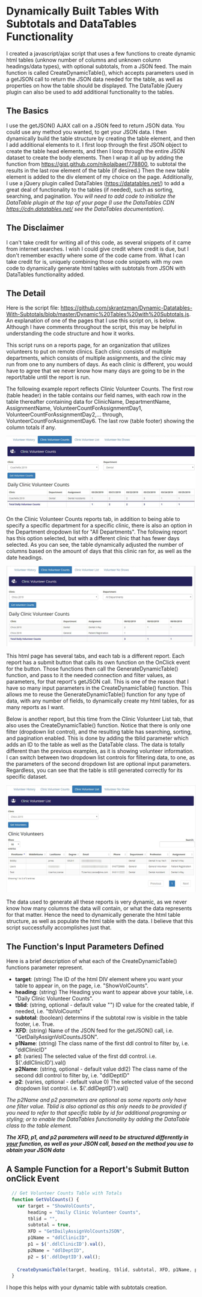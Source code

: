 # Dynamically Built Tables With Subtotals and DataTables Functionality
I created a javascript/ajax script that uses a few functions to create dynamic html tables (unknow number of columns and unknown column headings/data types), with optional subtotals, from a JSON feed. The main function is called CreateDynamicTable(), which accepts parameters used in a getJSON call to return the JSON data needed for the table, as well as properties on how the table should be displayed. The DataTable jQuery plugin can also be used to add additional functionality to the tables.

## The Basics
I use the getJSON() AJAX call on a JSON feed to return JSON data. You could use any method you wanted, to get your JSON data. I then dynamically build the table structure by creating the table element, and then I add additional elements to it. I first loop through the first JSON object to create the table head elements, and then I loop through the entire JSON dataset to create the body elements. Then I wrap it all up by adding the function from https://gist.github.com/nikolajbaer/778800, to subtotal the results in the last row element of the table (if desired.) Then the new table element is added to the div element of my choice on the page. Additionally, I use a jQuery plugin called DataTables (https://datatables.net/) to add a great deal of functionality to the tables (if needed), such as sorting, searching, and pagination. *You will need to add code to initialize the DataTable plugin at the top of your page (I use the DataTables CDN https://cdn.datatables.net/ see the DataTables documentation).* 

## The Disclaimer
I can't take credit for writing all of this code, as several snippets of it came from internet searches.  I wish I could give credit where credit is due, but I don't remember exactly where some of the code came from.  What I can take credit for is, uniquely combining those code snippets with my own code to dynamically generate html tables with subtotals from JSON with DataTables functionality added.

##  The Detail
Here is the script file: https://github.com/skrantzman/Dynamic-Datatables-With-Subtotals/blob/master/Dynamic%20Tables%20with%20Subtotals.js.  An explanation of one of the pages that I use this script on, is below. Although I have comments throughout the script, this may be helpful in understanding the code structure and how it works.

This script runs on a reports page, for an organization that utilizes volunteers to put on remote clinics. Each clinic consists of multiple departments, which consists of multiple assignments, and the clinic may run from one to any numbers of days. As each clinic is different, you would have to agree that we never know how many days are going to be in the report/table until the report is run. 

The following example report reflects Clinic Volunteer Counts. The first row (table header) in the table contains our field names, with each row in the table thereafter containing data for ClinicName, DepartmentName, AssignmentName, VolunteerCountForAssignmentDay1, VolunteerCountForAssignmentDay2,... through, VolunteerCountForAssignmentDay6. The last row (table footer) showing the column totals if any.

<img src="./DynamicTable1.JPG">

On the Clinic Volunteer Counts reports tab, in addition to being able to specify a specific department for a specific clinic, there is also an option in the Department dropdown list for "All Departments". The following report has this option selected, but with a different clinic that has fewer days selected. As you can see, the table dynamically adjusted the number of columns based on the amount of days that this clinic ran for, as well as the date headings.

<img src="./DynamicTable2.JPG">

This html page has several tabs, and each tab is a different report.  Each report has a submit button that calls its own function on the OnClick event for the button. Those functions then call the GenerateDynamicTable() function, and pass to it the needed connection and filter values, as parameters, for that report's getJSON call. This is one of the reason that I have so many input parameters in the CreateDynamicTable() function.  This allows me to reuse the GenerateDynamicTable() function for any type of data, with any number of fields, to dynamically create my html tables, for as many reports as I want. 

Below is another report, but this time from the Clinic Volunteer List tab, that also uses the CreateDynamicTable() function. Notice that there is only one filter (dropdown list control), and the resulting table has searching, sorting, and pagination enabled. This is done by adding the tblid parameter which adds an ID to the table as well as the DataTable class. The data is totally different than the previous examples, as it is showing volunteer information. I can switch between two dropdown list controls for filtering data, to one, as the parameters of the second dropdown list are optional input parameters. Regardless, you can see that the table is still generated correctly for its specific dataset. 

<img src="./DynamicTable3.JPG">

The data used to generate all these reports is very dynamic, as we never know how many columns the data will contain, or what the data represents for that matter. Hence the need to dynamically generate the html table structure, as well as populate the html table with the data. I believe that this script successfully accomplishes just that.

##  The Function's Input Parameters Defined
Here is a brief description of what each of the CreateDynamicTable() functions parameter represent.
 * **target**: (string) The ID of the html DIV element where you want your table to appear in, on the page, i.e. "ShowVolCounts".
 * **heading**: (string) The Heading you want to appear above your table, i.e. "Daily Clinic Volunteer Counts".
 * **tblid**: (string, optional - default value "") ID value for the created table, if needed, i.e. "tblVolCounts" 
 * **subtotal**: (boolean) determins if the subtotal row is visible in the table footer, i.e. True.
 * **XFD**: (string) Name of the JSON feed for the getJSON() call, i.e. "GetDailyAssignVolCountsJSON".
 * **p1Name**: (string) The class name of the first ddl control to filter by, i.e. "ddlClinicID"
 * **p1**: (varies) The selected value of the first ddl control. i.e. $('.ddlClinicID').val()
 * **p2Name**: (string, optional - default value ddl2) The class name of the second ddl control to filter by, i.e. "ddlDeptID" 
 * **p2**: (varies, optional - default value 0) The selected value of the second dropdown list control. i.e. $('.ddlDeptID').val()
 
*The p2Name and p2 parameters are optional as some reports only have one filter value. Tblid is also optional as this only needs to be provided if you need to refer to that specific table by id for additional programing or styling; or to enable the DataTables functionality by adding the DataTable class to the table element.*

*__The XFD, p1, and p2 parameters will need to be structured differently in <ins>your</ins> function, as well as your JSON call, based on the method you use to obtain your JSON data__*

## A Sample Function for a Report's Submit Button onClick Event
```javascript
  // Get Volunteer Counts Table with Totals 
  function GetVolCounts() {
    var target = "ShowVolCounts",
        heading = "Daily Clinic Volunteer Counts",
        tblid = "",
        subtotal = true,
        XFD = "GetDailyAssignVolCountsJSON",
        p1Name = "ddlClinicID",
        p1 = $('.ddlClinicID').val(),
        p2Name = "ddlDeptID",
        p2 = $('.ddlDeptID').val();
    
    CreateDynamicTable(target, heading, tblid, subtotal, XFD, p1Name, p1, p2Name, p2);
  }
  ```

I hope this helps with your dynamic table with subtotals creation.

